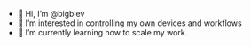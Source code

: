 - 👋 Hi, I’m @bigblev
- 👀 I’m interested in controlling my own devices and workflows
- 🌱 I’m currently learning how to scale my work. 


<!---
bigblev/bigblev is a ✨ special ✨ repository because its `README.md` (this file) appears on your GitHub profile.
You can click the Preview link to take a look at your changes.
--->
